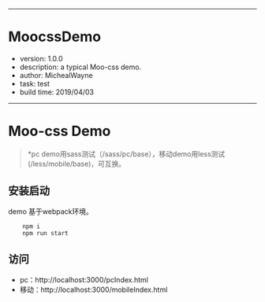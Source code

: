 ------
		
# MoocssDemo
- version: 1.0.0
- description: a typical Moo-css demo.
- author: MichealWayne
- task: test
- build time: 2019/04/03

------

# Moo-css Demo
> *pc demo用sass测试（/sass/pc/base），移动demo用less测试(/less/mobile/base)，可互换。

## 安装启动
demo 基于webpack环境。
```
	npm i
	npm run start
```

## 访问
- pc：http://localhost:3000/pcIndex.html
- 移动：http://localhost:3000/mobileIndex.html